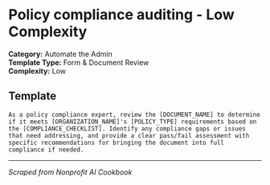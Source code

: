 # Policy compliance auditing - Low Complexity

**Category:** Automate the Admin  
**Template Type:** Form & Document Review  
**Complexity:** Low

## Template

```
As a policy compliance expert, review the [DOCUMENT_NAME] to determine if it meets [ORGANIZATION_NAME]'s [POLICY_TYPE] requirements based on the [COMPLIANCE_CHECKLIST]. Identify any compliance gaps or issues that need addressing, and provide a clear pass/fail assessment with specific recommendations for bringing the document into full compliance if needed.
```

---
*Scraped from Nonprofit AI Cookbook*
